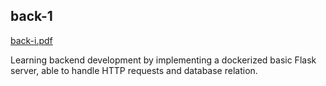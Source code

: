 ## back-1

[back-i.pdf](https://github.com/Guillaume-Vacelet/AI-Entrepreneurship/files/6277049/back-i.pdf)

Learning backend development by implementing a dockerized basic Flask server, able to handle HTTP requests and database relation.
